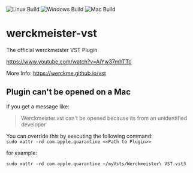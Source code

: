 ![Linux Build](https://github.com/werckme/werckmeister-vst/workflows/Linux%20Build/badge.svg)
![Windows Build](https://github.com/werckme/werckmeister-vst/workflows/Windows%20Build/badge.svg)
![Mac Build](https://github.com/werckme/werckmeister-vst/workflows/Mac%20Build/badge.svg)

# werckmeister-vst
The official werckmeister VST Plugin

https://www.youtube.com/watch?v=AiYw37mhTTo

More Info:
https://werckme.github.io/vst

## Plugin can't be opened on a Mac
If you get a message like:
> Werckmeister.vst can't be opened because its from an unidentified developer

You can override this by executing the following command:  
```sudo xattr -rd com.apple.quarantine <<Path to Plugin>>```

for example:

```sudo xattr -rd com.apple.quarantine ~/myVsts/Werckmeister\ VST.vst3```
